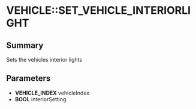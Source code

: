 # VEHICLE::SET_VEHICLE_INTERIORLIGHT

## Summary
Sets the vehicles interior lights

## Parameters
* **VEHICLE_INDEX** vehicleIndex
* **BOOL** interiorSetting